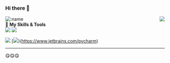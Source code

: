 ### Hi there 👋
<a href="#">
  <img align="right" src="https://github-readme-stats.vercel.app/api?username=aliumou" />
</a>  

![:name](https://count.getloli.com/get/@:aliumou)  
🌟 **My Skills & Tools**  
[![](https://img.shields.io/badge/-Python-3e74a2?style=flat-square&logo=Python&logoColor=fff)](https://www.python.org/)
[![](https://img.shields.io/badge/-HTML5-E34F26?style=flat-square&logo=html5&logoColor=white)](https://html.spec.whatwg.org/)  
  
[![](https://img.shields.io/badge/IDE-Visual%20Studio%20Code-blue?style=flat-square&logo=visual-studio-code&logoColor=ffffff)](https://code.visualstudio.com/)
[![](https://img.shields.io/badge/IDE-pycharm%20%Code-blue?style=flat-square&logo=visual-studio-code&logoColor=ffffff))(https://www.jetbrains.com/pycharm)

<!-- Powered by https://github.com/YouEclipse/waka-box-go . -->
<!-- waka-box end -->
---------------------------------------------------
😋😋😋
